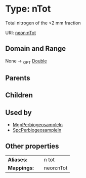 
# Type: nTot


Total nitrogen of the <2 mm fraction

URI: [neon:nTot](https://data.neonscience.org/nTot)


## Domain and Range

None ->  <sub>OPT</sub> [Double](types/Double.md)

## Parents


## Children


## Used by

 * [MgpPerbiogeosampleIn](MgpPerbiogeosampleIn.md)
 * [SpcPerbiogeosampleIn](SpcPerbiogeosampleIn.md)

## Other properties

|  |  |  |
| --- | --- | --- |
| **Aliases:** | | n tot |
| **Mappings:** | | neon:nTot |

